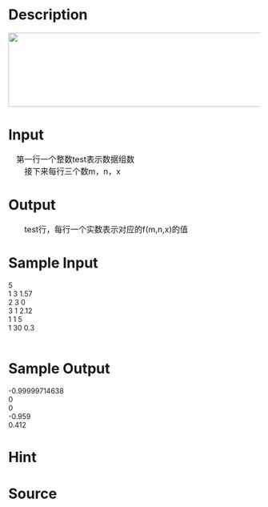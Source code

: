 
# Description

<div class="content"><p><img alt="" width="589" height="148" src="source/bzoj/2630/img/aHR0cHM6Ly9seWRzeS5jb20vSnVkZ2VPbmxpbmUvdXBsb2FkLzIwMTIwMy8xKDkpLmpwZw==.jpg"/></p></div>

# Input

<div class="content"><p><span style="font-size: medium">　第一行一个整数test表示数据组数<br/>
　　接下来每行三个数m，n，x<br/>
</span></p></div>

# Output

<div class="content"><div class="pdcont"><span style="font-size: medium">　　test行，每行一个实数表示对应的f(m,n,x)的值<br/>
</span></div></div>

# Sample Input

<div class="content"><span class="sampledata">5<br/>
1 3 1.57<br/>
2 3 0<br/>
3 1 2.12<br/>
1 1 5<br/>
1 30 0.3<br/>
<br/>
</span></div>

# Sample Output

<div class="content"><span class="sampledata">-0.99999714638<br/>
0<br/>
0<br/>
-0.959<br/>
0.412<br/>
</span></div>

# Hint

<div class="content"><p></p></div>

# Source

<div class="content"><p><a href="problemset.php?search="></a></p></div>

